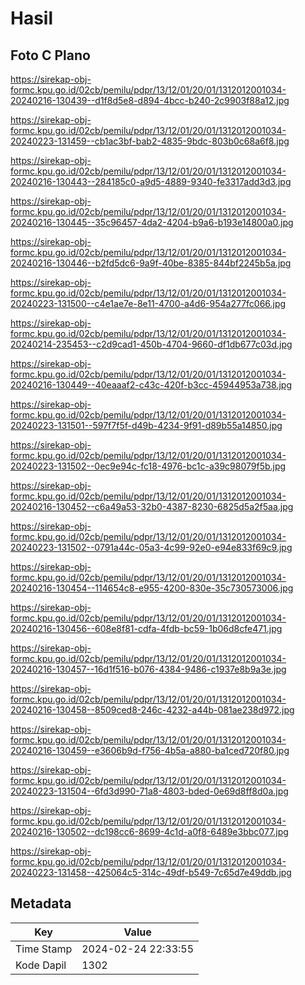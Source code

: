 # Hasil

## Foto C Plano

https://sirekap-obj-formc.kpu.go.id/02cb/pemilu/pdpr/13/12/01/20/01/1312012001034-20240216-130439--d1f8d5e8-d894-4bcc-b240-2c9903f88a12.jpg

https://sirekap-obj-formc.kpu.go.id/02cb/pemilu/pdpr/13/12/01/20/01/1312012001034-20240223-131459--cb1ac3bf-bab2-4835-9bdc-803b0c68a6f8.jpg

https://sirekap-obj-formc.kpu.go.id/02cb/pemilu/pdpr/13/12/01/20/01/1312012001034-20240216-130443--284185c0-a9d5-4889-9340-fe3317add3d3.jpg

https://sirekap-obj-formc.kpu.go.id/02cb/pemilu/pdpr/13/12/01/20/01/1312012001034-20240216-130445--35c96457-4da2-4204-b9a6-b193e14800a0.jpg

https://sirekap-obj-formc.kpu.go.id/02cb/pemilu/pdpr/13/12/01/20/01/1312012001034-20240216-130446--b2fd5dc6-9a9f-40be-8385-844bf2245b5a.jpg

https://sirekap-obj-formc.kpu.go.id/02cb/pemilu/pdpr/13/12/01/20/01/1312012001034-20240223-131500--c4e1ae7e-8e11-4700-a4d6-954a277fc066.jpg

https://sirekap-obj-formc.kpu.go.id/02cb/pemilu/pdpr/13/12/01/20/01/1312012001034-20240214-235453--c2d9cad1-450b-4704-9660-df1db677c03d.jpg

https://sirekap-obj-formc.kpu.go.id/02cb/pemilu/pdpr/13/12/01/20/01/1312012001034-20240216-130449--40eaaaf2-c43c-420f-b3cc-45944953a738.jpg

https://sirekap-obj-formc.kpu.go.id/02cb/pemilu/pdpr/13/12/01/20/01/1312012001034-20240223-131501--597f7f5f-d49b-4234-9f91-d89b55a14850.jpg

https://sirekap-obj-formc.kpu.go.id/02cb/pemilu/pdpr/13/12/01/20/01/1312012001034-20240223-131502--0ec9e94c-fc18-4976-bc1c-a39c98079f5b.jpg

https://sirekap-obj-formc.kpu.go.id/02cb/pemilu/pdpr/13/12/01/20/01/1312012001034-20240216-130452--c6a49a53-32b0-4387-8230-6825d5a2f5aa.jpg

https://sirekap-obj-formc.kpu.go.id/02cb/pemilu/pdpr/13/12/01/20/01/1312012001034-20240223-131502--0791a44c-05a3-4c99-92e0-e94e833f69c9.jpg

https://sirekap-obj-formc.kpu.go.id/02cb/pemilu/pdpr/13/12/01/20/01/1312012001034-20240216-130454--114654c8-e955-4200-830e-35c730573006.jpg

https://sirekap-obj-formc.kpu.go.id/02cb/pemilu/pdpr/13/12/01/20/01/1312012001034-20240216-130456--608e8f81-cdfa-4fdb-bc59-1b06d8cfe471.jpg

https://sirekap-obj-formc.kpu.go.id/02cb/pemilu/pdpr/13/12/01/20/01/1312012001034-20240216-130457--16d1f516-b076-4384-9486-c1937e8b9a3e.jpg

https://sirekap-obj-formc.kpu.go.id/02cb/pemilu/pdpr/13/12/01/20/01/1312012001034-20240216-130458--8509ced8-246c-4232-a44b-081ae238d972.jpg

https://sirekap-obj-formc.kpu.go.id/02cb/pemilu/pdpr/13/12/01/20/01/1312012001034-20240216-130459--e3606b9d-f756-4b5a-a880-ba1ced720f80.jpg

https://sirekap-obj-formc.kpu.go.id/02cb/pemilu/pdpr/13/12/01/20/01/1312012001034-20240223-131504--6fd3d990-71a8-4803-bded-0e69d8ff8d0a.jpg

https://sirekap-obj-formc.kpu.go.id/02cb/pemilu/pdpr/13/12/01/20/01/1312012001034-20240216-130502--dc198cc6-8699-4c1d-a0f8-6489e3bbc077.jpg

https://sirekap-obj-formc.kpu.go.id/02cb/pemilu/pdpr/13/12/01/20/01/1312012001034-20240223-131458--425064c5-314c-49df-b549-7c65d7e49ddb.jpg


## Metadata

| Key        | Value               |
| ---------- | ------------------- |
| Time Stamp | 2024-02-24 22:33:55 |
| Kode Dapil | 1302                |



